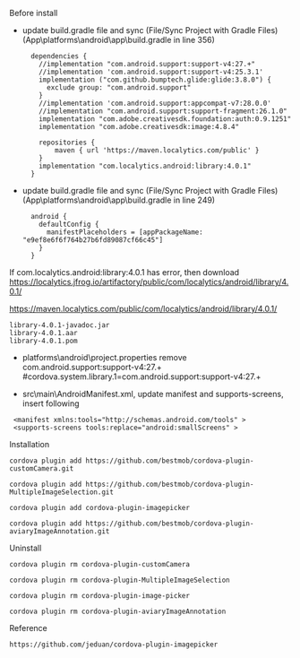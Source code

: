 Before install

- update build.gradle file and sync (File/Sync Project with Gradle Files)
      (App\platforms\android\app\build.gradle   in line 356)
  ```
    dependencies {
      //implementation "com.android.support:support-v4:27.+"
      //implementation 'com.android.support:support-v4:25.3.1'
      implementation ("com.github.bumptech.glide:glide:3.8.0") {
        exclude group: "com.android.support"
      }
      //implementation 'com.android.support:appcompat-v7:28.0.0'
      //implementation "com.android.support:support-fragment:26.1.0"
      implementation "com.adobe.creativesdk.foundation:auth:0.9.1251"
      implementation "com.adobe.creativesdk:image:4.8.4"
      
      repositories {
          maven { url 'https://maven.localytics.com/public' }
      }
      implementation "com.localytics.android:library:4.0.1"
    }
  ```

- update build.gradle file and sync (File/Sync Project with Gradle Files)
      (App\platforms\android\app\build.gradle   in line 249)
  ```
    android {
      defaultConfig {
        manifestPlaceholders = [appPackageName: "e9ef8e6f6f764b27b6fd89087cf66c45"]
      }
    }
  ```

If com.localytics.android:library:4.0.1 has error, then download
https://localytics.jfrog.io/artifactory/public/com/localytics/android/library/4.0.1/

https://maven.localytics.com/public/com/localytics/android/library/4.0.1/
  ```
library-4.0.1-javadoc.jar
library-4.0.1.aar
library-4.0.1.pom
  ```

- platforms\android\project.properties
remove com.android.support:support-v4:27.+
#cordova.system.library.1=com.android.support:support-v4:27.+


- src\main\AndroidManifest.xml, update manifest and supports-screens, insert following 
```
 <manifest xmlns:tools="http://schemas.android.com/tools" >
 <supports-screens tools:replace="android:smallScreens" >
```
Installation

    cordova plugin add https://github.com/bestmob/cordova-plugin-customCamera.git
    
    cordova plugin add https://github.com/bestmob/cordova-plugin-MultipleImageSelection.git

    cordova plugin add cordova-plugin-imagepicker

    cordova plugin add https://github.com/bestmob/cordova-plugin-aviaryImageAnnotation.git


Uninstall

    cordova plugin rm cordova-plugin-customCamera

    cordova plugin rm cordova-plugin-MultipleImageSelection

    cordova plugin rm cordova-plugin-image-picker

    cordova plugin rm cordova-plugin-aviaryImageAnnotation


Reference

    https://github.com/jeduan/cordova-plugin-imagepicker